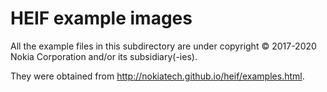 # HEIF example images

All the example files in this subdirectory are under copyright © 2017-2020 Nokia Corporation and/or its subsidiary(-ies).

They were obtained from http://nokiatech.github.io/heif/examples.html.